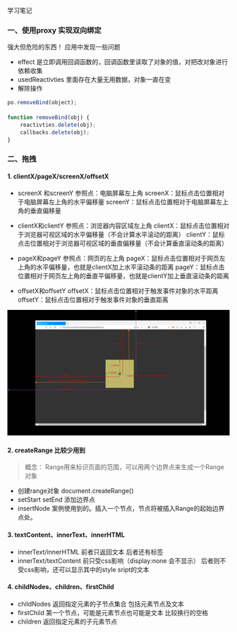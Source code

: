 学习笔记

### 一、使用proxy 实现双向绑定
强大但危险的东西！
应用中发现一些问题
- effect 是立即调用回调函数的，回调函数里读取了对象的值，对把改对象进行依赖收集
- usedReactivties 里面存在大量无用数据，对象一直在变
- 解除操作
```javascript
po.removeBind(object);

function removeBind(obj) {
    reactivties.delete(obj);
    callbacks.delete(obj);
}

```
### 二、拖拽

#### 1. clientX/pageX/screenX/offsetX

- screenX 和screenY
参照点：电脑屏幕左上角
screenX：鼠标点击位置相对于电脑屏幕左上角的水平偏移量
screenY：鼠标点击位置相对于电脑屏幕左上角的垂直偏移量

- clientX和clientY
参照点：浏览器内容区域左上角
clientX：鼠标点击位置相对于浏览器可视区域的水平偏移量（不会计算水平滚动的距离）
clientY：鼠标点击位置相对于浏览器可视区域的垂直偏移量（不会计算垂直滚动条的距离）

- pageX和pageY
参照点：网页的左上角
pageX：鼠标点击位置相对于网页左上角的水平偏移量，也就是clientX加上水平滚动条的距离
pageY：鼠标点击位置相对于网页左上角的垂直平偏移量，也就是clientY加上垂直滚动条的距离

- offsetX和offsetY
offsetX：鼠标点击位置相对于触发事件对象的水平距离
offsetY：鼠标点击位置相对于触发事件对象的垂直距离

![avatar](./img/pagex.jpg)

#### 2. createRange 比较少用到
> 概念： 
Range用来标识页面的范围，可以用两个边界点来生成一个Range对象

- 创建range对象 document.createRange()
- setStart setEnd 添加边界点
- insertNode 案例使用到的。插入一个节点，节点将被插入Range的起始边界点处。

#### 3. textContent、innerText、innerHTML
- innerText/innerHTML 前者只返回文本 后者还有标签
- innerText/textContent 前只受css影响（display:none 会不显示） 后者则不受css影响，还可以显示其中的style sript的文本


#### 4. childNodes、children、firstChild

- childNodes 返回指定元素的子节点集合 包括元素节点及文本
- firstChild 第一个节点，可能是元素节点也可能是文本 比较换行的空格
- children 返回指定元素的子元素节点



